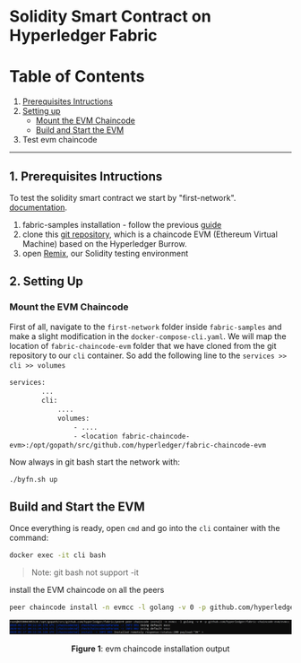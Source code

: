 # Solidity Smart Contract on Hyperledger Fabric

# Table of Contents

1. [Prerequisites Intructions](#prerequisite)
2. [Setting up](#set_up)
    - [Mount the EVM Chaincode](#mount)
    - [Build and Start the EVM](#build_evm)
3. Test evm chaincode

---

<a name="prerequisite"></a>
## 1. Prerequisites Intructions

To test the solidity smart contract we start by "first-network". [documentation](https://hyperledger-fabric.readthedocs.io/en/release-1.4/prereqs.html).

1. fabric-samples installation - follow the previous [guide](/fabric_installation_guide.md)
2. clone this [git repository](https://github.com/hyperledger/fabric-chaincode-evm), which is a chaincode EVM (Ethereum Virtual Machine) based on the Hyperledger Burrow.
3. open [Remix](https://remix.ethereum.org/), our Solidity testing environment

<a name="set_up"></a>
## 2. Setting Up

<a name="mount"></a>
### Mount the EVM Chaincode

First of all, navigate to the `first-network` folder inside `fabric-samples` and make
a slight modification in the `docker-compose-cli.yaml`. We will map the location
of `fabric-chaincode-evm` folder that we have cloned from the git repository to our
`cli` container. So add the following line to the `services >> cli >> volumes`

```
services:
        ...
        cli:
            ....
            volumes:
                - ....
                - <location fabric-chaincode-evm>:/opt/gopath/src/github.com/hyperledger/fabric-chaincode-evm
```

Now always in git bash start the network with:

```
./byfn.sh up
```

<a name="build_evm"></a>
## Build and Start the EVM

Once everything is ready, open `cmd` and go into the `cli` container with the command:


```bash
docker exec -it cli bash
```

> Note: git bash not support -it

install the EVM chaincode on all the peers


```bash
peer chaincode install -n evmcc -l golang -v 0 -p github.com/hyperledger/fabric-chaincode-evm/evmcc
```


<p align="center">
  <img src="img/solidity/install_evm.PNG" width="1000" title="install_evm">
 </p>
<p align="center"><b>Figure 1</b>: evm chaincode installation output</p>  






